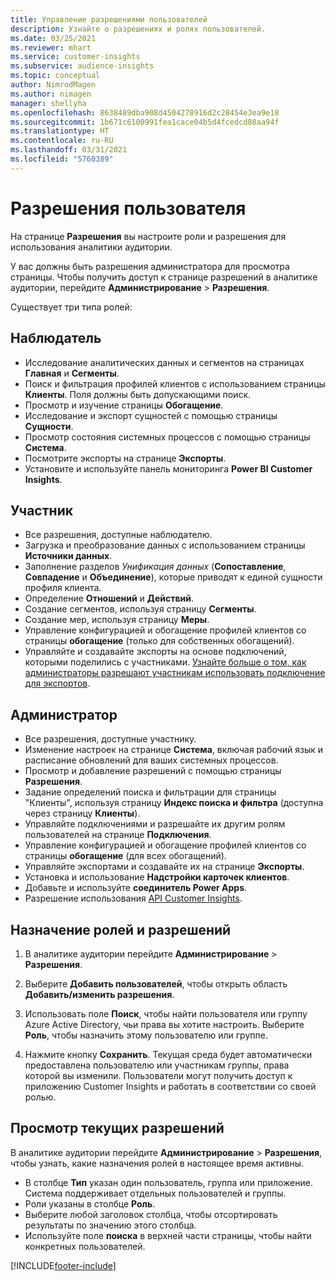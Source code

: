 ```yaml
---
title: Управление разрешениями пользователей
description: Узнайте о разрешениях и ролях пользователей.
ms.date: 03/25/2021
ms.reviewer: mhart
ms.service: customer-insights
ms.subservice: audience-insights
ms.topic: conceptual
author: NimrodMagen
ms.author: nimagen
manager: shellyha
ms.openlocfilehash: 8638489dba908d4504278916d2c28454e3ea9e18
ms.sourcegitcommit: 1b671c6100991fea1cace04b5d4fcedcd88aa94f
ms.translationtype: HT
ms.contentlocale: ru-RU
ms.lasthandoff: 03/31/2021
ms.locfileid: "5760389"
---
```

# <a name="user-permissions"></a>Разрешения пользователя

На странице **Разрешения** вы настроите роли и разрешения для использования аналитики аудитории.

У вас должны быть разрешения администратора для просмотра страницы. Чтобы получить доступ к странице разрешений в аналитике аудитории, перейдите **Администрирование** > **Разрешения**.

Существует три типа ролей:

## <a name="viewer"></a>Наблюдатель

- Исследование аналитических данных и сегментов на страницах **Главная** и **Сегменты**.
- Поиск и фильтрация профилей клиентов с использованием страницы **Клиенты**. Поля должны быть допускающими поиск.
- Просмотр и изучение страницы **Обогащение**.
- Исследование и экспорт сущностей с помощью страницы **Сущности**.
- Просмотр состояния системных процессов с помощью страницы **Система**.
- Посмотрите экспорты на странице **Экспорты**.
- Установите и используйте панель мониторинга **Power BI Customer Insights**.

## <a name="contributor"></a>Участник

- Все разрешения, доступные наблюдателю.
- Загрузка и преобразование данных с использованием страницы **Источники данных**.
- Заполнение разделов *Унификация данных* (**Сопоставление**, **Совпадение** и **Объединение**), которые приводят к единой сущности профиля клиента.
- Определение **Отношений** и **Действий**.
- Создание сегментов, используя страницу **Сегменты**.
- Создание мер, используя страницу **Меры**.
- Управление конфигурацией и обогащение профилей клиентов со страницы **обогащение** (только для собственных обогащений).
- Управляйте и создавайте экспорты на основе подключений, которыми поделились с участниками. [Узнайте больше о том, как администраторы разрешают участникам использовать подключение для экспортов](connections.md#allow-contributors-to-use-a-connection-for-exports).

## <a name="administrator"></a>Администратор

- Все разрешения, доступные участнику.
- Изменение настроек на странице **Система**, включая рабочий язык и расписание обновлений для ваших системных процессов.
- Просмотр и добавление разрешений с помощью страницы **Разрешения**.
- Задание определений поиска и фильтрации для страницы "Клиенты", используя страницу **Индекс поиска и фильтра** (доступна через страницу **Клиенты**).
- Управляйте подключениями и разрешайте их другим ролям пользователей на странице **Подключения**.
- Управление конфигурацией и обогащение профилей клиентов со страницы **обогащение** (для всех обогащений).
- Управляйте экспортами и создавайте их на странице **Экспорты**.
- Установка и использование **Надстройки карточек клиентов**.
- Добавьте и используйте **соединитель Power Apps**.
- Разрешение использования [API Customer Insights](apis.md).

## <a name="assign-roles-and-permissions"></a>Назначение ролей и разрешений

1. В аналитике аудитории перейдите **Администрирование** > **Разрешения**.

1. Выберите **Добавить пользователей**, чтобы открыть область **Добавить/изменить разрешения**.

1. Использовать поле **Поиск**, чтобы найти пользователя или группу Azure Active Directory, чьи права вы хотите настроить. Выберите **Роль**, чтобы назначить этому пользователю или группе.

1. Нажмите кнопку **Сохранить**. Текущая среда будет автоматически предоставлена пользователю или участникам группы, права которой вы изменили. Пользователи могут получить доступ к приложению Customer Insights и работать в соответствии со своей ролью.

## <a name="view-current-permissions"></a>Просмотр текущих разрешений

В аналитике аудитории перейдите **Администрирование** > **Разрешения**, чтобы узнать, какие назначения ролей в настоящее время активны.

- В столбце **Тип** указан один пользователь, группа или приложение. Система поддерживает отдельных пользователей и группы.
- Роли указаны в столбце **Роль**.
- Выберите любой заголовок столбца, чтобы отсортировать результаты по значению этого столбца.
- Используйте поле **поиска** в верхней части страницы, чтобы найти конкретных пользователей.


[!INCLUDE[footer-include](../includes/footer-banner.md)]
